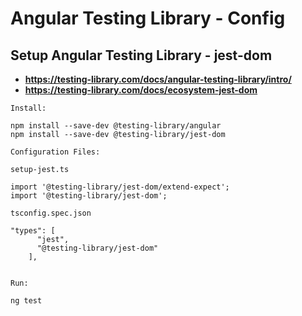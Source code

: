 # Angular Testing Library - Config


## Setup Angular Testing Library - jest-dom

* **https://testing-library.com/docs/angular-testing-library/intro/**
* **https://testing-library.com/docs/ecosystem-jest-dom**


```
Install:

npm install --save-dev @testing-library/angular
npm install --save-dev @testing-library/jest-dom

Configuration Files:

setup-jest.ts

import '@testing-library/jest-dom/extend-expect';
import '@testing-library/jest-dom';

tsconfig.spec.json

"types": [
      "jest",
      "@testing-library/jest-dom"
    ],


Run:

ng test

```

